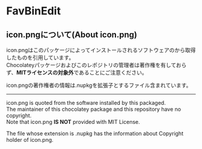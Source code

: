 # FavBinEdit

## icon.pngについて(About icon.png)
icon.pngはこのパッケージによってインストールされるソフトウェアのから取得したものを引用しています。  
Chocolateyパッケージおよびこのレポジトリの管理者は著作権を有しておらず、**MITライセンスの対象外**であることにご注意ください。

icon.pngの著作権者の情報は.nupkgを拡張子とするファイル含まれています。

-----
icon.png is quoted from the software installed by this packaged.  
The maintainer of this chocolatey package and this repository have no copyright.  
Note that icon.png **IS NOT** provided with MIT License.

The file whose extension is .nupkg has the information about Copyright holder of icon.png.
